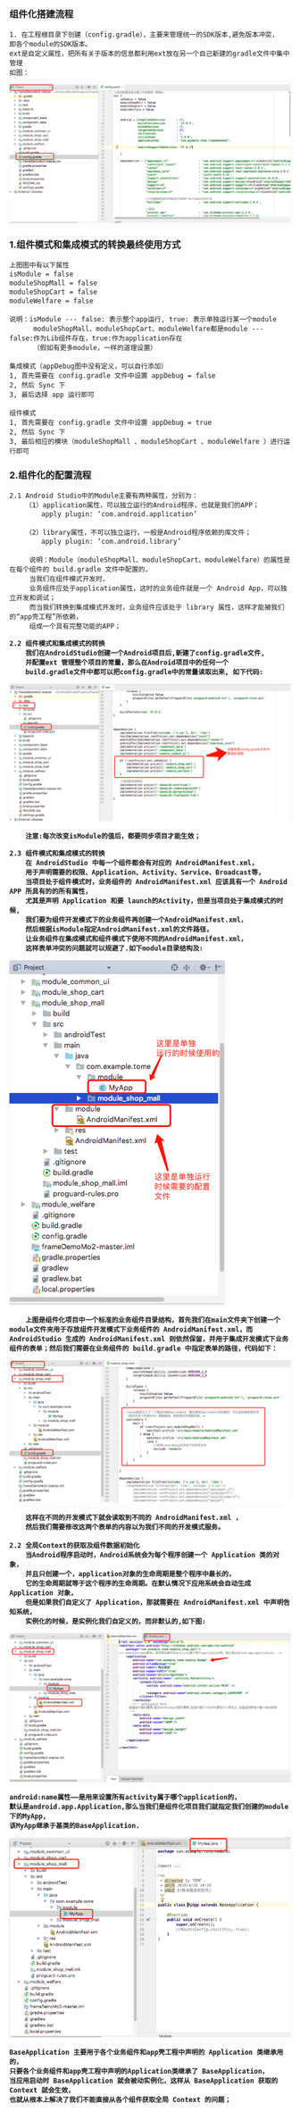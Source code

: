 ### 组件化搭建流程
    1. 在工程根目录下创建（config.gradle），主要来管理统一的SDK版本,避免版本冲突，
    即各个module的SDK版本。
    ext是自定义属性，把所有关于版本的信息都利用ext放在另一个自己新建的gradle文件中集中管理
    如图：
<img src="https://github.com/HZHAndroid/AndroidComponentization/blob/master/pic/config.png" />


### 1.组件模式和集成模式的转换最终使用方式
    上图图中有以下属性
    isModule = false 
    moduleShopMall = false 
    moduleShopCart = false
    moduleWelfare = false
    
    说明：isModule --- false: 表示整个app运行, true: 表示单独运行某一个module
          moduleShopMall、moduleShopCart、moduleWelfare都是module --- false:作为Lib组件存在，true:作为application存在
          （假如有更多module，一样的道理设置）
          
    集成模式（appDebug图中没有定义，可以自行添加）
    1, 首先需要在 config.gradle 文件中设置 appDebug = false
    2, 然后 Sync 下
    3, 最后选择 app 运行即可
    
    组件模式
    1, 首先需要在 config.gradle 文件中设置 appDebug = true
    2, 然后 Sync 下
    3, 最后相应的模块（moduleShopMall 、moduleShopCart 、moduleWelfare ）进行运行即可
    
### 2.组件化的配置流程
    2.1 Android Studio中的Module主要有两种属性，分别为：
        （1）application属性，可以独立运行的Android程序，也就是我们的APP；    
            apply plugin: ‘com.android.application’

        （2）library属性，不可以独立运行，一般是Android程序依赖的库文件；
            apply plugin: ‘com.android.library’
            
         说明：Module（moduleShopMall、moduleShopCart、moduleWelfare）的属性是在每个组件的 build.gradle 文件中配置的，
         当我们在组件模式开发时，
         业务组件应处于application属性，这时的业务组件就是一个 Android App，可以独立开发和调试；
         而当我们转换到集成模式开发时，业务组件应该处于 library 属性，这样才能被我们的“app壳工程”所依赖，
         组成一个具有完整功能的APP；
         
<b/>

    2.2 组件模式和集成模式的转换
        我们在AndroidStudio创建一个Android项目后,新建了config.gradle文件,
        并配置ext 管理整个项目的常量，那么在Android项目中的任何一个
        build.gradle文件中都可以把config.gradle中的常量读取出来, 如下代码:
        
 <img src="https://github.com/HZHAndroid/AndroidComponentization/blob/master/pic/app壳的build.png" />
 
        注意:每次改变isModule的值后，都要同步项目才能生效；
<b/>

    2.3 组件模式和集成模式的转换
        在 AndroidStudio 中每一个组件都会有对应的 AndroidManifest.xml，
        用于声明需要的权限、Application、Activity、Service、Broadcast等，
        当项目处于组件模式时，业务组件的 AndroidManifest.xml 应该具有一个 Android APP 所具有的的所有属性，
        尤其是声明 Application 和要 launch的Activity，但是当项目处于集成模式的时候,
        我们要为组件开发模式下的业务组件再创建一个AndroidManifest.xml，
        然后根据isModule指定AndroidManifest.xml的文件路径，
        让业务组件在集成模式和组件模式下使用不同的AndroidManifest.xml，
        这样表单冲突的问题就可以规避了.如下module目录结构及:
        
<img src="https://github.com/HZHAndroid/AndroidComponentization/blob/master/pic/moduleAndroidManifest配置.png" />

        上图是组件化项目中一个标准的业务组件目录结构，首先我们在main文件夹下创建一个module文件夹用于存放组件开发模式下业务组件的 AndroidManifest.xml，而 AndroidStudio 生成的 AndroidManifest.xml 则依然保留，并用于集成开发模式下业务组件的表单；然后我们需要在业务组件的 build.gradle 中指定表单的路径，代码如下：

<img src="https://github.com/HZHAndroid/AndroidComponentization/blob/master/pic/module_build配置.png" />

        这样在不同的开发模式下就会读取到不同的 AndroidManifest.xml ，
        然后我们需要修改这两个表单的内容以为我们不同的开发模式服务。
        
    2.2 全局Context的获取及组件数据初始化
        当Android程序启动时，Android系统会为每个程序创建一个 Application 类的对象，
        并且只创建一个，application对象的生命周期是整个程序中最长的，
        它的生命周期就等于这个程序的生命周期。在默认情况下应用系统会自动生成 Application 对象，
        但是如果我们自定义了 Application，那就需要在 AndroidManifest.xml 中声明告知系统，
        实例化的时候，是实例化我们自定义的，而非默认的,如下图:
 <img src="https://github.com/HZHAndroid/AndroidComponentization/blob/master/pic/module_androidminifest.png" />
 
    android:name属性——是用来设置所有activity属于哪个application的，
    默认是android.app.Application,那么当我们是组件化项目我们就指定我们创建的module下的MyApp,
    该MyApp继承于基类的BaseApplication.
    
  <img src="https://github.com/HZHAndroid/AndroidComponentization/blob/master/pic/module_myapp.png" />
  
    BaseApplication 主要用于各个业务组件和app壳工程中声明的 Application 类继承用的，
    只要各个业务组件和app壳工程中声明的Application类继承了 BaseApplication，
    当应用启动时 BaseApplication 就会被动实例化，这样从 BaseApplication 获取的 Context 就会生效，
    也就从根本上解决了我们不能直接从各个组件获取全局 Context 的问题；


